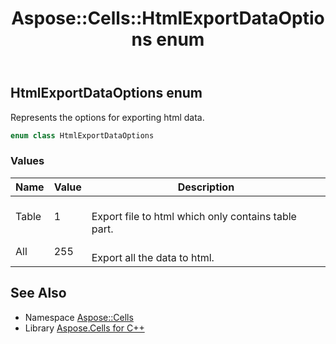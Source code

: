 ﻿---
title: Aspose::Cells::HtmlExportDataOptions enum
linktitle: HtmlExportDataOptions
second_title: Aspose.Cells for C++ API Reference
description: 'Aspose::Cells::HtmlExportDataOptions enum. Represents the options for exporting html data in C++.'
type: docs
weight: 21300
url: /cpp/aspose.cells/htmlexportdataoptions/
---
## HtmlExportDataOptions enum


Represents the options for exporting html data.

```cpp
enum class HtmlExportDataOptions
```

### Values

| Name | Value | Description |
| --- | --- | --- |
| Table | 1 | <br>Export file to html which only contains table part. |
| All | 255 | <br>Export all the data to html. |

## See Also

* Namespace [Aspose::Cells](../)
* Library [Aspose.Cells for C++](../../)

